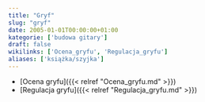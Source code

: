 ```yaml
---
title: "Gryf"
slug: "gryf"
date: 2005-01-01T00:00:00+01:00
kategorie: ['budowa gitary']
draft: false
wikilinks: ['Ocena_gryfu', 'Regulacja_gryfu']
aliases: ['książka/szyjka']
---
```

  - [Ocena gryfu]({{< relref "Ocena_gryfu.md" >}})
  - [Regulacja gryfu]({{< relref "Regulacja_gryfu.md" >}})

